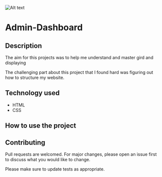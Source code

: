 ![Alt text](../../Downloads/Admin-Dashboard.png)

# Admin-Dashboard

## Description 

The aim for this projects was to help me understand and master gird and displaying

The challenging part about this project that I found hard was figuring out how to 
structure my website.

## Technology used 

- HTML
- CSS

## How to use the project 


## Contributing 

Pull requests are welcomed. For major changes, please open an issue first to discuss what you would like to change.

Please make sure to update tests as appropriate.